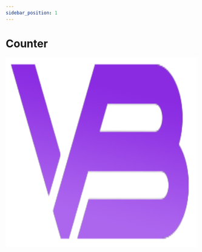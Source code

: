 ```yaml
---
sidebar_position: 1
---
```


# Counter
<img src="/static/img/main_logo.png" alt="Ticket sample photo" height="500"/>
